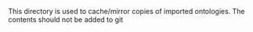 This directory is used to cache/mirror copies of imported ontologies. The contents should not be added to git
